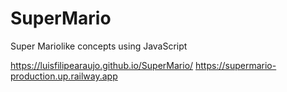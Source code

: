 # SuperMario
Super Mariolike concepts using JavaScript

https://luisfilipearaujo.github.io/SuperMario/
https://supermario-production.up.railway.app
